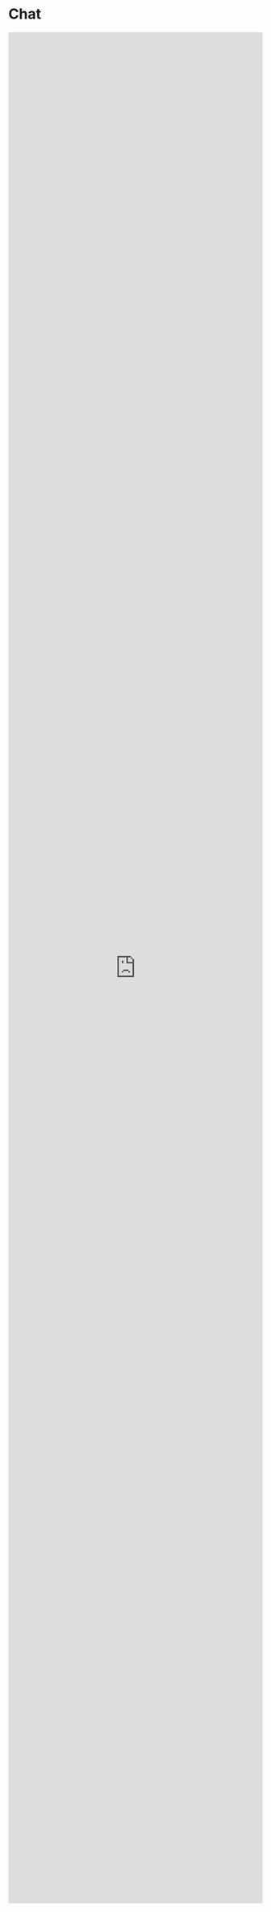 # Chat


<iframe style="width: 100%; height: 95%; border: medium;" src="https://gossip.smoke.tel"></iframe>
